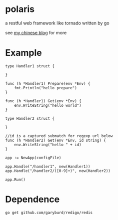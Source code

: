 # polaris

a restful web framework like tornado written by go 

see [my chinese blog](http://blog.csdn.net/siddontang/article/details/21088451) for more

# Example

    type Handler1 struct {

    }

    func (h *Handler1) Prepare(env *Env) {
        fmt.Println("hello prepare")
    }

    func (h *Handler1) Get(env *Env) {
        env.WriteString("hello world")
    }

    type Handler2 struct {

    }

    //id is a captured submatch for regexp url below
    func (h *Handler2) Get(env *Env, id string) {
        env.WriteString("hello " + id)
    }

    app := NewApp(configFile)

    app.Handle("/handler1", new(Handler1))
    app.Handle("/handler2/([0-9]+)", new(Handler2))

    app.Run()

# Dependence

    go get github.com/garyburd/redigo/redis

